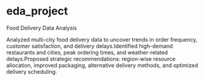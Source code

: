 # eda_project
Food Delivery Data Analysis

Analyzed multi-city food delivery data to uncover trends in order frequency, customer satisfaction, and delivery delays.Identified high-demand restaurants and cities, peak ordering times, and weather-related delays.Proposed strategic recommendations: region-wise resource allocation, improved packaging, alternative delivery methods, and optimized delivery scheduling.
